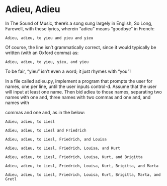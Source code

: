 # Adieu, Adieu

In The Sound of Music, there’s a song sung largely in English, So Long, Farewell, with these lyrics, wherein “adieu” means “goodbye” in French:

    Adieu, adieu, to yieu and yieu and yieu

Of course, the line isn’t grammatically correct, since it would typically be written (with an Oxford comma) as:

    Adieu, adieu, to yieu, yieu, and yieu

To be fair, “yieu” isn’t even a word; it just rhymes with “you”!

In a file called adieu.py, implement a program that prompts the user for names, one per line, until the user inputs control-d. Assume that the user will input at least one name. Then bid adieu to those names, separating two names with one and, three names with two commas and one and, and
names with

commas and one and, as in the below:

    Adieu, adieu, to Liesl
    
    Adieu, adieu, to Liesl and Friedrich
    
    Adieu, adieu, to Liesl, Friedrich, and Louisa
    
    Adieu, adieu, to Liesl, Friedrich, Louisa, and Kurt
    
    Adieu, adieu, to Liesl, Friedrich, Louisa, Kurt, and Brigitta
    
    Adieu, adieu, to Liesl, Friedrich, Louisa, Kurt, Brigitta, and Marta
    
    Adieu, adieu, to Liesl, Friedrich, Louisa, Kurt, Brigitta, Marta, and Gretl
    
